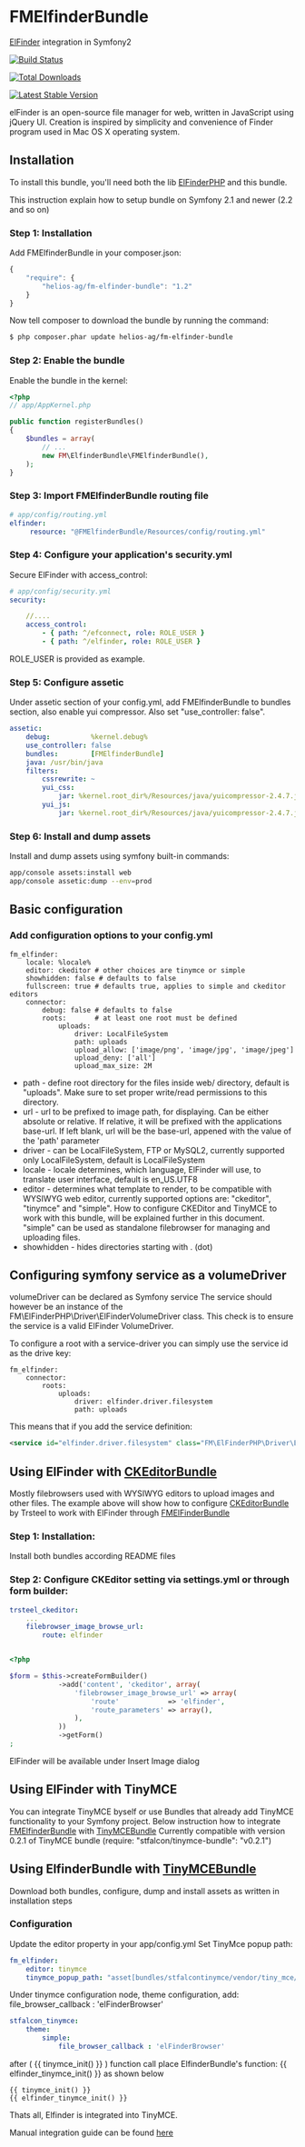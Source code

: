 FMElfinderBundle
================

[ElFinder](https://github.com/Studio-42/elFinder) integration in Symfony2

[![Build Status](https://secure.travis-ci.org/helios-ag/FMElfinderBundle.png)](http://travis-ci.org/helios-ag/FMElfinderBundle)

[![Total Downloads](https://poser.pugx.org/helios-ag/fm-elfinder-bundle/d/total.png)](https://packagist.org/packages/helios-ag/fm-elfinder-bundle)

[![Latest Stable Version](https://poser.pugx.org/helios-ag/fm-elfinder-bundle/version.png)](https://packagist.org/packages/helios-ag/fm-elfinder-bundle)


elFinder is an open-source file manager for web, written in JavaScript using jQuery UI.
Creation is inspired by simplicity and convenience of Finder program used in Mac OS X operating system.

## Installation

To install this bundle, you'll need both the lib [ElFinderPHP](https://github.com/helios-ag/ElFinderPHP)
and this bundle.

This instruction explain how to setup bundle on Symfony 2.1 and newer (2.2 and so on)

### Step 1: Installation

Add FMElfinderBundle in your composer.json:

```js
{
    "require": {
        "helios-ag/fm-elfinder-bundle": "1.2"
    }
}
```

Now tell composer to download the bundle by running the command:

``` bash
$ php composer.phar update helios-ag/fm-elfinder-bundle
```

### Step 2: Enable the bundle

Enable the bundle in the kernel:

``` php
<?php
// app/AppKernel.php

public function registerBundles()
{
    $bundles = array(
        // ...
        new FM\ElfinderBundle\FMElfinderBundle(),
    );
}
```
### Step 3: Import FMElfinderBundle routing file

``` yaml
# app/config/routing.yml
elfinder:
     resource: "@FMElfinderBundle/Resources/config/routing.yml"
```

### Step 4: Configure your application's security.yml

Secure ElFinder with access_control:
``` yaml
# app/config/security.yml
security:

    //....
    access_control:
        - { path: ^/efconnect, role: ROLE_USER }
        - { path: ^/elfinder, role: ROLE_USER }

```
ROLE_USER is provided as example.

### Step 5: Configure assetic

Under assetic section of your config.yml, add FMElfinderBundle to bundles section, also enable yui compressor.
Also set "use_controller: false".
``` yaml
assetic:
    debug:          %kernel.debug%
    use_controller: false
    bundles:        [FMElfinderBundle]
    java: /usr/bin/java
    filters:
        cssrewrite: ~
        yui_css:
            jar: %kernel.root_dir%/Resources/java/yuicompressor-2.4.7.jar
        yui_js:
            jar: %kernel.root_dir%/Resources/java/yuicompressor-2.4.7.jar
```

### Step 6: Install and dump assets

Install and dump assets using symfony built-in commands:

```sh
app/console assets:install web
app/console assetic:dump --env=prod
```

## Basic configuration

### Add configuration options to your config.yml

```
fm_elfinder:
    locale: %locale%
    editor: ckeditor # other choices are tinymce or simple
    showhidden: false # defaults to false
    fullscreen: true # defaults true, applies to simple and ckeditor editors
    connector:
        debug: false # defaults to false
        roots:       # at least one root must be defined
            uploads:
                driver: LocalFileSystem
                path: uploads
                upload_allow: ['image/png', 'image/jpg', 'image/jpeg']
                upload_deny: ['all']
                upload_max_size: 2M
```

* path - define root directory for the files inside web/ directory, default is "uploads". Make sure to set proper write/read permissions to this directory.
* url - url to be prefixed to image path, for displaying. Can be either absolute or relative. If relative, it will be prefixed with the applications base-url. If left blank, url will be the base-url, appened with the value of the 'path' parameter
* driver - can be LocalFileSystem, FTP or MySQL2, currently supported only LocalFileSystem, default is LocalFileSystem
* locale - locale determines, which language, ElFinder will use, to translate user interface, default is en_US.UTF8
* editor - determines what template to render, to be compatible with WYSIWYG web editor, currently supported options are:
 "ckeditor", "tinymce" and "simple". How to configure CKEDitor and TinyMCE to work with this bundle, will be explained further in this document.
 "simple" can be used as standalone filebrowser for managing and uploading files.
* showhidden - hides directories starting with . (dot)

## Configuring symfony service as a volumeDriver
volumeDriver can be declared as Symfony service
The service should however be an instance of the FM\ElFinderPHP\Driver\ElFinderVolumeDriver class. This check is to
ensure the service is a valid ElFinder VolumeDriver.

To configure a root with a service-driver you can simply use the service id as the drive key:

```
fm_elfinder:
    connector:
        roots:
            uploads:
                driver: elfinder.driver.filesystem
                path: uploads
```

This means that if you add the service definition:

```xml
<service id="elfinder.driver.filesystem" class="FM\ElFinderPHP\Driver\ElFinderVolumeLocalFileSystem" />
```

## Using ElFinder with [CKEditorBundle](https://github.com/trsteel88/TrsteelCkeditorBundle)

Mostly filebrowsers used with WYSIWYG editors to upload images and other files. The example above will show how to
configure [CKEditorBundle](https://github.com/trsteel88/TrsteelCkeditorBundle) by Trsteel to work with ElFinder
through [FMElFinderBundle](https://github.com/helios-ag/FMElFinderBundle)

### Step 1: Installation:

Install both bundles according README files

### Step 2: Configure CKEditor setting via settings.yml or through form builder:

```yml
trsteel_ckeditor:
    ...
    filebrowser_image_browse_url:
        route: elfinder
```

```php

<?php

$form = $this->createFormBuilder()
            ->add('content', 'ckeditor', array(
                'filebrowser_image_browse_url' => array(
                    'route'            => 'elfinder',
                    'route_parameters' => array(),
                ),
            ))
            ->getForm()
;
```

ElFinder will be available under Insert Image dialog

## Using ElFinder with TinyMCE

You can integrate TinyMCE byself or use Bundles that already add TinyMCE functionality to your Symfony project.
Below instruction how to integrate [FMElfinderBundle](https://github.com/helios-ag/FMElfinderBundle) with [TinyMCEBundle](https://github.com/stfalcon/TinymceBundle)
Currently compatible with version 0.2.1 of TinyMCE bundle (require: "stfalcon/tinymce-bundle": "v0.2.1")
## Using ElfinderBundle with [TinyMCEBundle](https://github.com/stfalcon/TinymceBundle)

Download both bundles, configure, dump and install assets as written in installation steps

### Configuration

Update the editor property in your app/config.yml
Set TinyMce popup path:
```yml
fm_elfinder:
    editor: tinymce
    tinymce_popup_path: "asset[bundles/stfalcontinymce/vendor/tiny_mce/tiny_mce_popup.js]"
```
Under tinymce configuration node, theme configuration, add:
file_browser_callback : 'elFinderBrowser'

```yml
stfalcon_tinymce:
    theme:
        simple:
            file_browser_callback : 'elFinderBrowser'
```

after (  {{ tinymce_init() }} ) function call
place ElfinderBundle's function: {{ elfinder_tinymce_init() }}
as shown below
```jinja
{{ tinymce_init() }}
{{ elfinder_tinymce_init() }}
```

Thats all, Elfinder is integrated into TinyMCE.

Manual integration guide can be found [here](/INTEGRATION_GUIDE.md)

